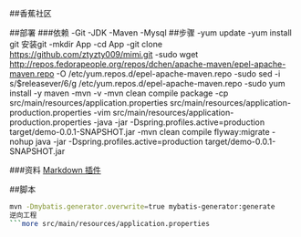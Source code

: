##香蕉社区

##部署
###依赖
-Git
-JDK
-Maven
-Mysql
##步骤
-yum update
-yum install git  安装git
-mkdir App
-cd App
-git clone https://github.com/ztyzty009/mimi.git
-sudo wget http://repos.fedorapeople.org/repos/dchen/apache-maven/epel-apache-maven.repo -O /etc/yum.repos.d/epel-apache-maven.repo
-sudo sed -i s/\$releasever/6/g /etc/yum.repos.d/epel-apache-maven.repo
-sudo yum install -y maven
-mvn -v
-mvn clean compile package
-cp src/main/resources/application.properties src/main/resources/application-production.properties
-vim src/main/resources/application-production.properties
-java -jar -Dspring.profiles.active=production target/demo-0.0.1-SNAPSHOT.jar
-mvn clean compile flyway:migrate
-nohup java -jar -Dspring.profiles.active=production target/demo-0.0.1-SNAPSHOT.jar

###资料
[Markdown 插件](http://editor.md.ipandao.com/)


##脚本
```bash
mvn -Dmybatis.generator.overwrite=true mybatis-generator:generate
逆向工程
```more src/main/resources/application.properties